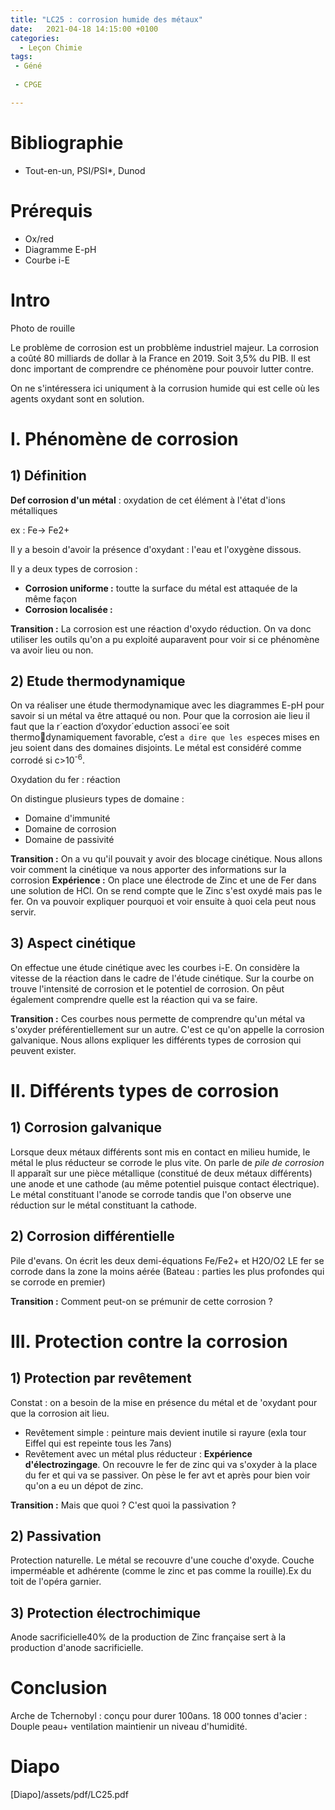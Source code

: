 ```yaml
---
title: "LC25 : corrosion humide des métaux"
date:   2021-04-18 14:15:00 +0100
categories:
  - Leçon Chimie
tags:
 - Géné
 
 - CPGE

---
```


# Bibliographie
* Tout-en-un, PSI/PSI*, Dunod

# Prérequis 
* Ox/red
* Diagramme E-pH
* Courbe i-E

# Intro
Photo de rouille

Le problème de corrosion est un probblème industriel majeur.
La corrosion a coûté 80 milliards de dollar à la France en 2019. Soit 3,5% du PIB.
Il est donc important de comprendre ce phénomène pour pouvoir lutter contre.

On ne s'intéressera ici uniqument à la corrusion humide qui est celle où les agents oxydant sont en solution.

# I. Phénomène de corrosion
## 1) Définition
**Def corrosion d'un métal** : oxydation de cet élément à l'état d'ions métalliques

ex : Fe-> Fe2+

Il y a besoin d'avoir la présence d'oxydant : l'eau et l'oxygène dissous.

Il y a deux types de corrosion : 
* **Corrosion uniforme :** toutte la surface du métal est attaquée de la même façon
* **Corrosion localisée :**

**Transition :** La corrosion est une réaction d'oxydo réduction. On va donc utiliser les outils qu'on a pu exploité auparavent pour voir si ce phénomène va avoir lieu ou non. 

## 2) Etude thermodynamique
On va réaliser une étude thermodynamique avec les diagrammes E-pH pour savoir si un métal va être attaqué ou non.
Pour que la corrosion aie lieu il faut que la r´eaction d’oxydor´eduction associ´ee soit thermodynamiquement favorable, c’est `a dire que les esp`eces mises en jeu soient dans des domaines disjoints.
Le métal est considéré comme corrodé si c>10<sup>-6</sup>.

Oxydation du fer : réaction


On distingue plusieurs types de domaine : 
* Domaine d'immunité
* Domaine de corrosion
* Domaine de passivité 

**Transition :** On a vu qu'il pouvait y avoir des blocage cinétique. Nous allons voir comment la cinétique va nous apporter des informations sur la corrosion
**Expérience :** On place une électrode de Zinc et une de Fer dans une solution de HCl. On se rend compte que le Zinc s'est oxydé mais pas le fer. On va pouvoir expliquer pourquoi et voir ensuite à quoi cela peut nous servir.

## 3) Aspect cinétique
On effectue une étude cinétique avec les courbes i-E.
On considère la vitesse de la réaction dans le cadre de l'étude cinétique.
Sur la courbe on trouve l'intensité de corrosion et le potentiel de corrosion. On pêut également comprendre quelle est la réaction qui va se faire.

**Transition :** Ces courbes nous permette de comprendre qu'un métal va s'oxyder préférentiellement sur un autre. C'est ce qu'on appelle la corrosion galvanique. Nous allons expliquer les différents types de corrosion qui peuvent exister.

# II. Différents types de corrosion
## 1) Corrosion galvanique
Lorsque deux métaux différents sont mis en contact en milieu humide, le métal le plus réducteur se corrode le plus vite.
On parle de *pile de corrosion*
Il apparaît sur une pièce métallique (constitué de deux métaux différents) une anode et une cathode (au même potentiel puisque contact électrique).
Le métal constituant l'anode se corrode tandis que l'on observe une réduction sur le métal constituant la cathode. 

## 2) Corrosion différentielle
Pile d'evans.
On écrit les deux demi-équations Fe/Fe2+ et H2O/O2
LE fer se corrode dans la zone la moins aérée (Bateau : parties les plus profondes qui se corrode en premier)

**Transition :** Comment peut-on se prémunir de cette corrosion ?

# III. Protection contre la corrosion
## 1) Protection par revêtement
Constat : on a besoin de la mise en présence du métal et de 'oxydant pour que la corrosion ait lieu. 
* Revêtement simple : peinture mais devient inutile si rayure (exla tour Eiffel qui est repeinte tous les 7ans)
* Revêtement avec un métal plus réducteur : **Expérience d'électrozingage**. On recouvre le fer de zinc qui va s'oxyder à la place du fer et qui va se passiver. On pèse le fer avt et après pour bien voir qu'on a eu un dépot de zinc.

**Transition :** Mais que quoi ? C'est quoi la passivation ? 

## 2) Passivation 
Protection naturelle. Le métal se recouvre d'une couche d'oxyde. Couche imperméable et adhérente (comme le zinc et pas comme la rouille).Ex du toit de l'opéra garnier.

## 3) Protection électrochimique 
Anode sacrificielle40% de la production de Zinc française sert à la production d'anode sacrificielle. 

# Conclusion 
Arche de Tchernobyl : conçu pour durer 100ans. 18 000 tonnes d'acier : Douple peau+ ventilation maintienir un niveau d'humidité.

# Diapo
[Diapo]/assets/pdf/LC25.pdf
